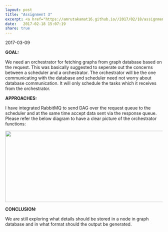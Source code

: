 ```yaml
---
layout: post
title: "Assignment 3"
excerpt: <a href="https://amrutakamat16.github.io//2017/02/18/assignment-3.html">Know more </a>
date:   2017-02-18 15:07:19
share: true
---
```

2017-03-09   
    
<b>GOAL:</b> 

We need an orchestrator for fetching graphs from graph database based on the request. This was basically suggested to seperate out the concerns between a scheduler and a orchestrator. The orchestrator will be the one communicating with the database and scheduler need not worry about database communication. It will only schedule the tasks which it receives from the orchestrator.     

<b>APPROACHES:</b>   

I have integrated RabbitMQ to send DAG over the request queue to the scheduler and at the same time accept data sent via the response queue. Please refer the below diagram to have a clear picture of the orchestrator functions:    

<p align="center">
  <img src="../../../orchestrator.png" width="450" style="height: 228px; width: 600px;">
</p>     

<b>CONCLUSION:</b>    

We are still exploring what details should be stored in a node in graph database and in what format should the output be generated.
